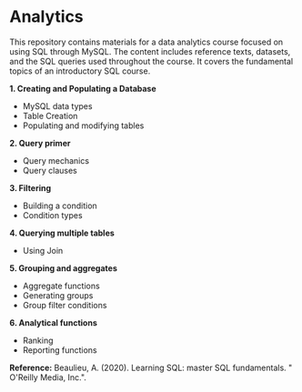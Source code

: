 # Analytics

This repository contains materials for a data analytics course focused on using SQL through MySQL. The content includes reference texts, datasets, and the SQL queries used throughout the course. It covers the fundamental topics of an introductory SQL course.

**1. Creating and Populating a Database**
- MySQL data types
- Table Creation
- Populating and modifying tables

**2. Query primer**
- Query mechanics
- Query clauses

**3. Filtering**
- Building a condition
- Condition types 

**4. Querying multiple tables**
- Using Join

**5. Grouping and aggregates**
- Aggregate functions
- Generating groups
- Group filter conditions

**6. Analytical functions**
- Ranking
- Reporting functions

**Reference:** Beaulieu, A. (2020). Learning SQL: master SQL fundamentals. " O'Reilly Media, Inc.". 





 
